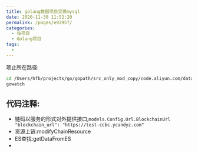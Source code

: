 ```yaml
---
title: golang数据项目交换mysql
date: 2020-11-30 11:52:20
permalink: /pages/e9295f/
categories:
  - 按项目
  - Golang项目
tags:
  - 
---
```



项止所在路径:
``` bash
cd /Users/hfb/projects/go/gopath/src_only_mod_copy/code.aliyun.com/data-exchange-server/
gowatch
```






## 代码注释:
*  链码以服务的形式对外提供接口,`models.Config.Url.BlockchainUrl` ` "blockchain_url": "https://test-ccbc.ycandyz.com"`
*  资源上链:modifyChainResource
*  ES查找:getDataFromES
*  



